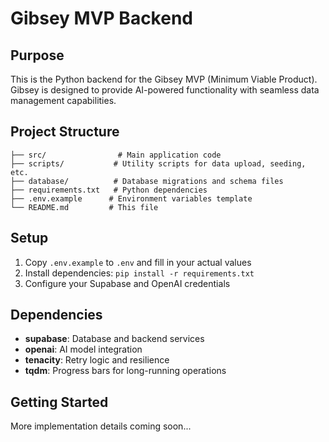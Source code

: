 # Gibsey MVP Backend

## Purpose
This is the Python backend for the Gibsey MVP (Minimum Viable Product). Gibsey is designed to provide AI-powered functionality with seamless data management capabilities.

## Project Structure
```
├── src/                # Main application code
├── scripts/           # Utility scripts for data upload, seeding, etc.
├── database/          # Database migrations and schema files  
├── requirements.txt   # Python dependencies
├── .env.example      # Environment variables template
└── README.md         # This file
```

## Setup
1. Copy `.env.example` to `.env` and fill in your actual values
2. Install dependencies: `pip install -r requirements.txt`
3. Configure your Supabase and OpenAI credentials

## Dependencies
- **supabase**: Database and backend services
- **openai**: AI model integration
- **tenacity**: Retry logic and resilience
- **tqdm**: Progress bars for long-running operations

## Getting Started
More implementation details coming soon... 